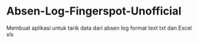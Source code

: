 # Absen-Log-Fingerspot-Unofficial
Membuat aplikasi untuk tarik data dari absen log format text txt dan Excel xls
